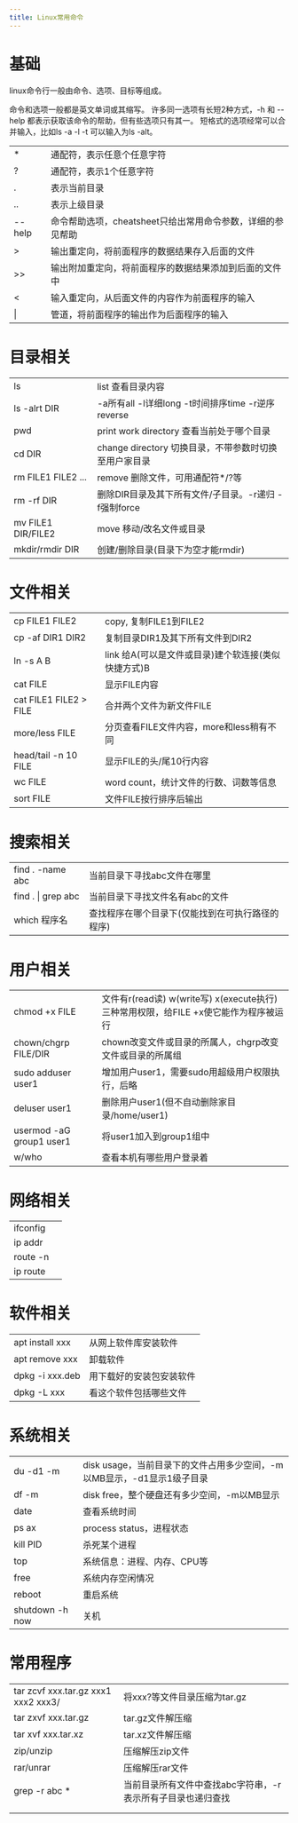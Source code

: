```yaml
---
title: Linux常用命令
---
```


# 基础

linux命令行一般由命令、选项、目标等组成。

命令和选项一般都是英文单词或其缩写。
许多同一选项有长短2种方式，-h 和 --help 都表示获取该命令的帮助，但有些选项只有其一。
短格式的选项经常可以合并输入，比如ls -a -l -t 可以输入为ls -alt。

| | |
|-|-|
| * | 通配符，表示任意个任意字符 |
| ? | 通配符，表示1个任意字符 |
| . | 表示当前目录 |
| .. | 表示上级目录 |
| --help | 命令帮助选项，cheatsheet只给出常用命令参数，详细的参见帮助 |
| > | 输出重定向，将前面程序的数据结果存入后面的文件  |
| >> | 输出附加重定向，将前面程序的数据结果添加到后面的文件中  |
| < | 输入重定向，从后面文件的内容作为前面程序的输入|
| \| | 管道，将前面程序的输出作为后面程序的输入 |

# 目录相关


| | |
|-|-|
| ls | list 查看目录内容 |
| ls -alrt DIR| -a所有all -l详细long -t时间排序time -r逆序reverse |
| pwd | print work directory 查看当前处于哪个目录 |
| cd DIR | change directory 切换目录，不带参数时切换至用户家目录 |
| rm FILE1 FILE2 ... | remove 删除文件，可用通配符\*/?等|
| rm -rf DIR | 删除DIR目录及其下所有文件/子目录。-r递归 -f强制force|
| mv FILE1 DIR/FILE2 | move 移动/改名文件或目录|
| mkdir/rmdir DIR | 创建/删除目录(目录下为空才能rmdir) |

# 文件相关

| | |
|-|-|
| cp FILE1 FILE2 | copy, 复制FILE1到FILE2 |
| cp -af DIR1 DIR2 | 复制目录DIR1及其下所有文件到DIR2 |
| ln -s A B | link 给A(可以是文件或目录)建个软连接(类似快捷方式)B |
| cat FILE | 显示FILE内容 |
| cat FILE1 FILE2 > FILE | 合并两个文件为新文件FILE |
| more/less FILE | 分页查看FILE文件内容，more和less稍有不同 |
| head/tail -n 10 FILE | 显示FILE的头/尾10行内容|
| wc FILE | word count，统计文件的行数、词数等信息 |
| sort FILE | 文件FILE按行排序后输出 |

# 搜索相关

| | |
|-|-|
| find . -name abc | 当前目录下寻找abc文件在哪里 |
| find . \| grep abc | 当前目录下寻找文件名有abc的文件 |
| which 程序名 | 查找程序在哪个目录下(仅能找到在可执行路径的程序) |


# 用户相关

| | |
|-|-|
| chmod +x FILE | 文件有r(read读) w(write写) x(execute执行)三种常用权限，给FILE +x使它能作为程序被运行 |
| chown/chgrp FILE/DIR| chown改变文件或目录的所属人，chgrp改变文件或目录的所属组 |
| sudo adduser user1 | 增加用户user1，需要sudo用超级用户权限执行，后略 |
| deluser user1 | 删除用户user1(但不自动删除家目录/home/user1) |
| usermod -aG group1 user1 | 将user1加入到group1组中 |
| w/who | 查看本机有哪些用户登录着 |

# 网络相关

| | |
|-|-|
| ifconfig | |
| ip addr | |
| route -n | |
| ip route | |


# 软件相关

| | |
|-|-|
| apt install xxx | 从网上软件库安装软件 |
| apt remove xxx | 卸载软件 |
| dpkg -i xxx.deb | 用下载好的安装包安装软件 |
| dpkg -L xxx | 看这个软件包括哪些文件 |

# 系统相关

| | |
|-|-|
| du -d1 -m | disk usage，当前目录下的文件占用多少空间，-m以MB显示，-d1显示1级子目录 |
| df -m | disk free，整个硬盘还有多少空间，-m以MB显示 |
| date | 查看系统时间 |
| ps ax | process status，进程状态|
| kill PID | 杀死某个进程 |
| top | 系统信息：进程、内存、CPU等|
| free | 系统内存空闲情况 |
| reboot | 重启系统 |
| shutdown -h now | 关机 |

# 常用程序

| | |
|-|-|
| tar zcvf xxx.tar.gz xxx1 xxx2 xxx3/ | 将xxx?等文件目录压缩为tar.gz |
| tar zxvf xxx.tar.gz | tar.gz文件解压缩 |
| tar xvf xxx.tar.xz | tar.xz文件解压缩 |
| zip/unzip | 压缩解压zip文件 |
| rar/unrar | 压缩解压rar文件 |
| grep -r abc * | 当前目录所有文件中查找abc字符串，-r表示所有子目录也递归查找 |
| | |
| | |
